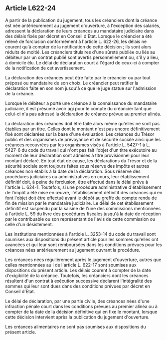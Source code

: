 Article L622-24
----
A partir de la publication du jugement, tous les créanciers dont la créance est
née antérieurement au jugement d'ouverture, à l'exception des salariés,
adressent la déclaration de leurs créances au mandataire judiciaire dans des
délais fixés par décret en Conseil d'Etat. Lorsque le créancier a été relevé de
forclusion conformément à l'article L. 622-26, les délais ne courent qu'à
compter de la notification de cette décision ; ils sont alors réduits de moitié.
Les créanciers titulaires d'une sûreté publiée ou liés au débiteur par un
contrat publié sont avertis personnellement ou, s'il y a lieu, à domicile élu.
Le délai de déclaration court à l'égard de ceux-ci à compter de la notification
de cet avertissement.

La déclaration des créances peut être faite par le créancier ou par tout préposé
ou mandataire de son choix. Le créancier peut ratifier la déclaration faite en
son nom jusqu'à ce que le juge statue sur l'admission de la créance.

Lorsque le débiteur a porté une créance à la connaissance du mandataire
judiciaire, il est présumé avoir agi pour le compte du créancier tant que
celui-ci n'a pas adressé la déclaration de créance prévue au premier alinéa.

La déclaration des créances doit être faite alors même qu'elles ne sont pas
établies par un titre. Celles dont le montant n'est pas encore définitivement
fixé sont déclarées sur la base d'une évaluation. Les créances du Trésor public
et des organismes de prévoyance et de sécurité sociale ainsi que les créances
recouvrées par les organismes visés à l'article L. 5427-1 à L. 5427-6 du code du
travail qui n'ont pas fait l'objet d'un titre exécutoire au moment de leur
déclaration sont admises à titre provisionnel pour leur montant déclaré. En tout
état de cause, les déclarations du Trésor et de la sécurité sociale sont
toujours faites sous réserve des impôts et autres créances non établis à la date
de la déclaration. Sous réserve des procédures judiciaires ou administratives en
cours, leur établissement définitif doit, à peine de forclusion, être effectué
dans le délai prévu à l'article L. 624-1. Toutefois, si une procédure
administrative d'établissement de l'impôt a été mise en œuvre, l'établissement
définitif des créances qui en font l'objet doit être effectué avant le dépôt au
greffe du compte rendu de fin de mission par le mandataire judiciaire. Le délai
de cet établissement définitif est suspendu par la saisine de l'une des
commissions mentionnées à l'article L. 59 du livre des procédures fiscales
jusqu'à la date de réception par le contribuable ou son représentant de l'avis
de cette commission ou celle d'un désistement.

Les institutions mentionnées à l'article L. 3253-14 du code du travail sont
soumises aux dispositions du présent article pour les sommes qu'elles ont
avancées et qui leur sont remboursées dans les conditions prévues pour les
créances nées antérieurement au jugement ouvrant la procédure.

Les créances nées régulièrement après le jugement d'ouverture, autres que celles
mentionnées au I de l'article L. 622-17 sont soumises aux dispositions du
présent article. Les délais courent à compter de la date d'exigibilité de la
créance. Toutefois, les créanciers dont les créances résultent d'un contrat à
exécution successive déclarent l'intégralité des sommes qui leur sont dues dans
des conditions prévues par décret en Conseil d'Etat.

Le délai de déclaration, par une partie civile, des créances nées d'une
infraction pénale court dans les conditions prévues au premier alinéa ou à
compter de la date de la décision définitive qui en fixe le montant, lorsque
cette décision intervient après la publication du jugement d'ouverture.

Les créances alimentaires ne sont pas soumises aux dispositions du présent
article.
